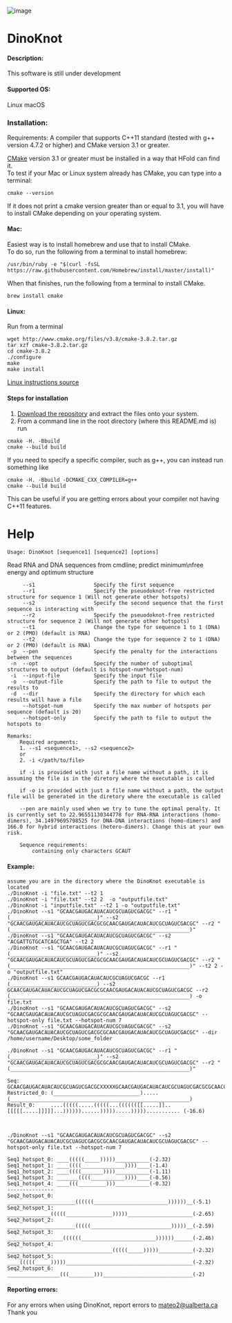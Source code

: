 ![image](https://user-images.githubusercontent.com/28453708/112767993-9160b080-8fce-11eb-98b6-906783ecb656.png)
# DinoKnot
#### Description:
This software is still under development

#### Supported OS: 
Linux 
macOS 

### Installation:  
Requirements: A compiler that supports C++11 standard (tested with g++ version 4.7.2 or higher)  and CMake version 3.1 or greater.    

[CMake](https://cmake.org/install/) version 3.1 or greater must be installed in a way that HFold can find it.    
To test if your Mac or Linux system already has CMake, you can type into a terminal:      
```
cmake --version
```
If it does not print a cmake version greater than or equal to 3.1, you will have to install CMake depending on your operating system.

#### Mac:    
Easiest way is to install homebrew and use that to install CMake.    
To do so, run the following from a terminal to install homebrew:      
```  
/usr/bin/ruby -e "$(curl -fsSL https://raw.githubusercontent.com/Homebrew/install/master/install)"   
```    
When that finishes, run the following from a terminal to install CMake.     
```   
brew install cmake   
``` 
#### Linux:    
Run from a terminal     
```
wget http://www.cmake.org/files/v3.8/cmake-3.8.2.tar.gz
tar xzf cmake-3.8.2.tar.gz
cd cmake-3.8.2
./configure
make
make install
```
[Linux instructions source](https://geeksww.com/tutorials/operating_systems/linux/installation/downloading_compiling_and_installing_cmake_on_linux.php)

#### Steps for installation   
1. [Download the repository](https://github.com/HosnaJabbari/DinoKnot/archive/master.zip) and extract the files onto your system.
2. From a command line in the root directory (where this README.md is) run
```
cmake -H. -Bbuild
cmake --build build
```   
If you need to specify a specific compiler, such as g++, you can instead run something like   
```
cmake -H. -Bbuild -DCMAKE_CXX_COMPILER=g++
cmake --build build
```   
This can be useful if you are getting errors about your compiler not having C++11 features.

Help
========================================

```
Usage: DinoKnot [sequence1] [sequence2] [options]
```

Read RNA and DNA sequences from cmdline; predict minimum\nfree energy and optimum structure

```
     --s1                   Specify the first sequence
     --r1                   Specify the pseuodoknot-free restricted structure for sequence 1 (Will not generate other hotspots)
     --s2                   Specify the second sequence that the first sequence is interacting with
     --r2                   Specify the pseuodoknot-free restricted structure for sequence 2 (Will not generate other hotspots)
     --t1                   Change the type for sequence 1 to 1 (DNA) or 2 (PMO) (default is RNA)
     --t2                   Change the type for sequence 2 to 1 (DNA) or 2 (PMO) (default is RNA)
 -p  --pen                  Specify the penalty for the interactions between the sequences
 -n  --opt                  Specify the number of suboptimal structures to output (default is hotspot-num*hotspot-num)
 -i  --input-file           Specify the input file
 -o  --output-file          Specify the path to file to output the results to
 -d  --dir                  Specify the directory for which each results will have a file
     --hotspot-num          Specify the max number of hotspots per sequence (default is 20)
     --hotspot-only         Specify the path to file to output the hotspots to
```
```
Remarks:
    Required arguments: 
    1. --s1 <sequence1>, --s2 <sequence2>
    or
    2. -i </path/to/file>

    if -i is provided with just a file name without a path, it is assuming the file is in the diretory where the executable is called

    if -o is provided with just a file name without a path, the output file will be generated in the diretory where the executable is called

    --pen are mainly used when we try to tune the optimal penalty. It is currently set to 22.96551130344778 for RNA-RNA interactions (homo-dimers), 34.14979695798525 for DNA-DNA interactions (homo-dimers) and 166.0 for hybrid interactions (hetero-dimers). Change this at your own risk.

    Sequence requirements:
        containing only characters GCAUT  
```

#### Example:
    assume you are in the directory where the DinoKnot executable is located
    ./DinoKnot -i "file.txt" --t2 1
    ./DinoKnot -i "file.txt" --t2 2  -o "outputfile.txt"
    ./DinoKnot -i "inputfile.txt" --t2 1 -o "outputfile.txt"
    ./DinoKnot --s1 "GCAACGAUGACAUACAUCGCUAGUCGACGC" --r1 "(____________________________)" --s2 "GCAACGAUGACAUACAUCGCUAGUCGACGCGCAACGAUGACAUACAUCGCUAGUCGACGC" --r2 "(__________________________________________________________)"
    ./DinoKnot --s1 "GCAACGAUGACAUACAUCGCUAGUCGACGC" --s2 "ACGATTGTGCATCAGCTGA" --t2 2
    ./DinoKnot --s1 "GCAACGAUGACAUACAUCGCUAGUCGACGC" --r1 "(____________________________)" --s2 "GCAACGAUGACAUACAUCGCUAGUCGACGCGCAACGAUGACAUACAUCGCUAGUCGACGC" --r2 "(__________________________________________________________)" --t2 2 -o "outputfile.txt"
    ./DinoKnot --s1 GCAACGAUGACAUACAUCGCUAGUCGACGC --r1 (____________________________) --s2 GCAACGAUGACAUACAUCGCUAGUCGACGCGCAACGAUGACAUACAUCGCUAGUCGACGC --r2 (__________________________________________________________) -o file.txt
    ./DinoKnot --s1 "GCAACGAUGACAUACAUCGCUAGUCGACGC" --s2 "GCAACGAUGACAUACAUCGCUAGUCGACGCGCAACGAUGACAUACAUCGCUAGUCGACGC" --hotspot-only file.txt --hotspot-num 7
    ./DinoKnot --s1 "GCAACGAUGACAUACAUCGCUAGUCGACGC" --s2 "GCAACGAUGACAUACAUCGCUAGUCGACGCGCAACGAUGACAUACAUCGCUAGUCGACGC" --dir /home/username/Desktop/some_folder

```
./DinoKnot --s1 "GCAACGAUGACAUACAUCGCUAGUCGACGC" --r1 "(____________________________)" --s2 "GCAACGAUGACAUACAUCGCUAGUCGACGCGCAACGAUGACAUACAUCGCUAGUCGACGC" --r2 "(__________________________________________________________)"

Seq:          GCAACGAUGACAUACAUCGCUAGUCGACGCXXXXXGCAACGAUGACAUACAUCGCUAGUCGACGCGCAACGAUGACAUACAUCGCUAGUCGACGC
Restricted_0: (____________________________).....(__________________________________________________________)
Result_0:     ....(((((.....(((((...(((((([[.....]]..[[[[[.....]]]]]...))))))......))))).....)))))........... (-16.6)



./DinoKnot --s1 "GCAACGAUGACAUACAUCGCUAGUCGACGC" --s2 "GCAACGAUGACAUACAUCGCUAGUCGACGCGCAACGAUGACAUACAUCGCUAGUCGACGC" --hotspot-only file.txt --hotspot-num 7

Seq1_hotspot_0: ____(((((_____)))))___________(-2.32)
Seq1_hotspot_1: ____((((______________))))____(-1.4)
Seq1_hotspot_2: ____((((_______))))___________(-1.11)
Seq1_hotspot_3: _______((((___________))))____(-0.56)
Seq1_hotspot_4: ____(((_________)))___________(-0.32)
---------------
Seq2_hotspot_0: ______________________((((((________________________))))))__(-5.1)
Seq2_hotspot_1: ______________(((((_______________)))))_____________________(-2.65)
Seq2_hotspot_2: ______________________(((((__________________________)))))__(-2.59)
Seq2_hotspot_3: __________________((((((________________________))))))______(-2.46)
Seq2_hotspot_4: __________________________________(((((_____)))))___________(-2.32)
Seq2_hotspot_5: ____(((((_____)))))_________________________________________(-2.32)
Seq2_hotspot_6: _________________(((________)))_____________________________(-2)

```
#### Reporting errors:
For any errors when using DinoKnot, report errors to mateo2@ualberta.ca
Thank you